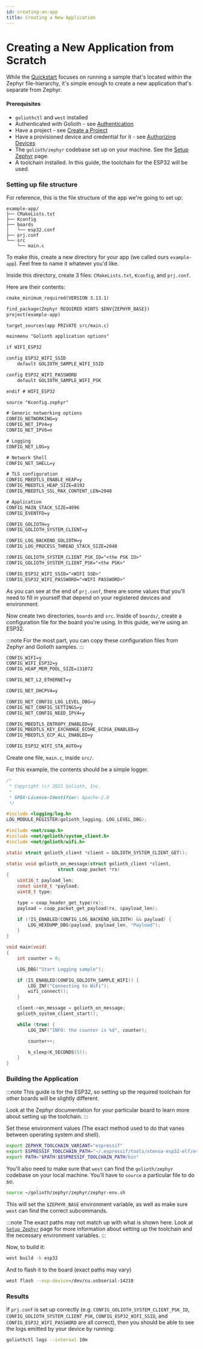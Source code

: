 ```yaml
---
id: creating-an-app
title: Creating a New Application
---
```


# Creating a New Application from Scratch

While the [Quickstart](quickstart/getting-started) focuses on running a sample that's located within the Zephyr file-hierarchy,
it's simple enough to create a new application that's separate from Zephyr.

#### Prerequisites

- `goliothctl` and `west` installed
- Authenticated with Golioth - see [Authentication](getting-started/authentication)
- Have a project - see [Create a Project](getting-started/create-project)
- Have a provisioned device and credential for it - see [Authorizing Devices](getting-started/authorize-devices)
- The `golioth/zephyr` codebase set up on your machine. See the [Setup Zephyr](quickstart/setup-zephyr) page.
- A toolchain installed. In this guide, the toolchain for the ESP32 will be used.


### Setting up file structure

For reference, this is the file structure of the app we're going to set up:

```
example-app/
├── CMakeLists.txt
├── Kconfig
├── boards
│   └── esp32.conf
├── prj.conf
└── src
    └── main.c
```

To make this, create a new directory for your app (we called ours `example-app`). Feel free to name it whatever you'd like.

Inside this directory, create 3 files: `CMakeLists.txt`, `Kconfig`, and `prj.conf`.

Here are their contents:

```txt title="CMakeLists.txt"
cmake_minimum_required(VERSION 3.13.1)

find_package(Zephyr REQUIRED HINTS $ENV{ZEPHYR_BASE})
project(example-app)

target_sources(app PRIVATE src/main.c)
```

```txt title="Kconfig"
mainmenu "Golioth application options"

if WIFI_ESP32

config ESP32_WIFI_SSID
	default GOLIOTH_SAMPLE_WIFI_SSID

config ESP32_WIFI_PASSWORD
	default GOLIOTH_SAMPLE_WIFI_PSK

endif # WIFI_ESP32

source "Kconfig.zephyr"
```

```txt title="prj.conf"
# Generic networking options
CONFIG_NETWORKING=y
CONFIG_NET_IPV4=y
CONFIG_NET_IPV6=n

# Logging
CONFIG_NET_LOG=y

# Network Shell
CONFIG_NET_SHELL=y

# TLS configuration
CONFIG_MBEDTLS_ENABLE_HEAP=y
CONFIG_MBEDTLS_HEAP_SIZE=8192
CONFIG_MBEDTLS_SSL_MAX_CONTENT_LEN=2048

# Application
CONFIG_MAIN_STACK_SIZE=4096
CONFIG_EVENTFD=y

CONFIG_GOLIOTH=y
CONFIG_GOLIOTH_SYSTEM_CLIENT=y

CONFIG_LOG_BACKEND_GOLIOTH=y
CONFIG_LOG_PROCESS_THREAD_STACK_SIZE=2048

CONFIG_GOLIOTH_SYSTEM_CLIENT_PSK_ID="<the PSK ID>"
CONFIG_GOLIOTH_SYSTEM_CLIENT_PSK="<the PSK>"

CONFIG_ESP32_WIFI_SSID="<WIFI SSD>"
CONFIG_ESP32_WIFI_PASSWORD="<WIFI PASSWORD>"
```

As you can see at the end of `prj.conf`, there are some values that you'll need to fill in yourself that depend on your registered devices and environment.

Now create two directories, `boards` and `src`. Inside of `boards/`, create a configuration file for the board you're using. In this guide, we're using an ESP32.

:::note
For the most part, you can copy these configuration files from Zephyr and Golioth samples.
:::

```txt title="boards/esp32.conf"
CONFIG_WIFI=y
CONFIG_WIFI_ESP32=y
CONFIG_HEAP_MEM_POOL_SIZE=131072

CONFIG_NET_L2_ETHERNET=y

CONFIG_NET_DHCPV4=y

CONFIG_NET_CONFIG_LOG_LEVEL_DBG=y
CONFIG_NET_CONFIG_SETTINGS=y
CONFIG_NET_CONFIG_NEED_IPV4=y

CONFIG_MBEDTLS_ENTROPY_ENABLED=y
CONFIG_MBEDTLS_KEY_EXCHANGE_ECDHE_ECDSA_ENABLED=y
CONFIG_MBEDTLS_ECP_ALL_ENABLED=y

CONFIG_ESP32_WIFI_STA_AUTO=y
```

Create one file, `main.c`, inside `src/`.

For this example, the contents should be a simple logger.

```c title="src/main.c"
/*
 * Copyright (c) 2021 Golioth, Inc.
 *
 * SPDX-License-Identifier: Apache-2.0
 */

#include <logging/log.h>
LOG_MODULE_REGISTER(golioth_logging, LOG_LEVEL_DBG);

#include <net/coap.h>
#include <net/golioth/system_client.h>
#include <net/golioth/wifi.h>

static struct golioth_client *client = GOLIOTH_SYSTEM_CLIENT_GET();

static void golioth_on_message(struct golioth_client *client,
                   struct coap_packet *rx)
{
    uint16_t payload_len;
    const uint8_t *payload;
    uint8_t type;

    type = coap_header_get_type(rx);
    payload = coap_packet_get_payload(rx, &payload_len);

    if (!IS_ENABLED(CONFIG_LOG_BACKEND_GOLIOTH) && payload) {
        LOG_HEXDUMP_DBG(payload, payload_len, "Payload");
    }
}

void main(void)
{
    int counter = 0;

    LOG_DBG("Start Logging sample");

    if (IS_ENABLED(CONFIG_GOLIOTH_SAMPLE_WIFI)) {
        LOG_INF("Connecting to WiFi");
        wifi_connect();
    }

    client->on_message = golioth_on_message;
    golioth_system_client_start();

    while (true) {
        LOG_INF("INFO: the counter is %d", counter);

        counter++;

        k_sleep(K_SECONDS(5));
    }
}
```

### Building the Application

:::note
This guide is for the ESP32, so setting up the required toolchain for other boards will be slightly different.

Look at the Zephyr documentation for your particular board to learn more about setting up the toolchain.
:::

Set these environment values (The exact method used to do that varies between operating system and shell).

```bash
export ZEPHYR_TOOLCHAIN_VARIANT="espressif"
export ESPRESSIF_TOOLCHAIN_PATH="~/.espressif/tools/xtensa-esp32-elf/esp-2020r3-8.4.0/xtensa-esp32-elf/"
export PATH="$PATH:$ESPRESSIF_TOOLCHAIN_PATH/bin"
```

You'll also need to make sure that `west` can find the `golioth/zephyr` codebase on your local machine. You'll have to `source` a particular file to do so.

```bash
source ~/golioth/zephyr/zephyr/zephyr-env.sh
```

This will set the `$ZEPHYR_BASE` environment variable, as well as make sure `west` can find the correct subcommands.

:::note
The exact paths may not match up with what is shown here. Look at [`Setup Zephyr`](quickstart/setup-zephyr#install-a-device-specific-toolchain) page for more information
about setting up the toolchain and the necessary environment variables.
:::

Now, to build it:

```bash
west build -b esp32
```

And to flash it to the board (exact paths may vary)

```bash
west flash --esp-device=/dev/cu.usbserial-14210
```

### Results

If `prj.conf` is set up correctly (e.g. `CONFIG_GOLIOTH_SYSTEM_CLIENT_PSK_ID`, `CONFIG_GOLIOTH_SYSTEM_CLIENT_PSK`, `CONFIG_ESP32_WIFI_SSID`, and `CONFIG_ESP32_WIFI_PASSWORD` are all correct),
then you should be able to see the logs emitted by your device by running:

```bash
goliothctl logs --interval 10m
```
